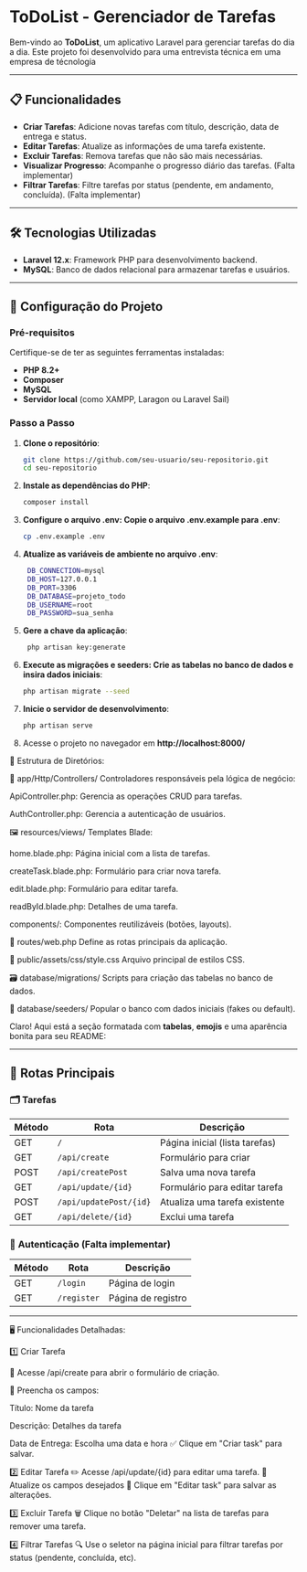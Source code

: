 # ToDoList - Gerenciador de Tarefas

Bem-vindo ao **ToDoList**, um aplicativo Laravel para gerenciar tarefas do dia a dia. Este projeto foi desenvolvido para uma entrevista técnica em uma empresa de técnologia

---

## 📋 Funcionalidades

- **Criar Tarefas**: Adicione novas tarefas com título, descrição, data de entrega e status.
- **Editar Tarefas**: Atualize as informações de uma tarefa existente.
- **Excluir Tarefas**: Remova tarefas que não são mais necessárias.
- **Visualizar Progresso**: Acompanhe o progresso diário das tarefas. (Falta implementar)
- **Filtrar Tarefas**: Filtre tarefas por status (pendente, em andamento, concluída). (Falta implementar)

---

## 🛠️ Tecnologias Utilizadas

- **Laravel 12.x**: Framework PHP para desenvolvimento backend.
- **MySQL**: Banco de dados relacional para armazenar tarefas e usuários.

---

## 🚀 Configuração do Projeto

### Pré-requisitos

Certifique-se de ter as seguintes ferramentas instaladas:

- **PHP 8.2+**
- **Composer**
- **MySQL**
- **Servidor local** (como XAMPP, Laragon ou Laravel Sail)

### Passo a Passo

1. **Clone o repositório**:
   ```bash
   git clone https://github.com/seu-usuario/seu-repositorio.git
   cd seu-repositorio

2. **Instale as dependências do PHP**:
   ```bash
   composer install

3. **Configure o arquivo .env: Copie o arquivo .env.example para .env**:
   ```bash
   cp .env.example .env

4. **Atualize as variáveis de ambiente no arquivo .env**:
   ```bash
    DB_CONNECTION=mysql
    DB_HOST=127.0.0.1
    DB_PORT=3306
    DB_DATABASE=projeto_todo
    DB_USERNAME=root
    DB_PASSWORD=sua_senha

5. **Gere a chave da aplicação**:
   ```bash 
    php artisan key:generate

6. **Execute as migrações e seeders: Crie as tabelas no banco de dados e insira dados iniciais**:
   ```bash
   php artisan migrate --seed

7. **Inicie o servidor de desenvolvimento**:
   ```bash
   php artisan serve

8. Acesse o projeto no navegador em **http://localhost:8000/**

📁 Estrutura de Diretórios:

🧠 app/Http/Controllers/
Controladores responsáveis pela lógica de negócio:

ApiController.php: Gerencia as operações CRUD para tarefas.

AuthController.php: Gerencia a autenticação de usuários.

🖼️ resources/views/
Templates Blade:

home.blade.php: Página inicial com a lista de tarefas.

createTask.blade.php: Formulário para criar nova tarefa.

edit.blade.php: Formulário para editar tarefa.

readById.blade.php: Detalhes de uma tarefa.

components/: Componentes reutilizáveis (botões, layouts).

🧭 routes/web.php
Define as rotas principais da aplicação.

🎨 public/assets/css/style.css
Arquivo principal de estilos CSS.

🗃️ database/migrations/
Scripts para criação das tabelas no banco de dados.

🌱 database/seeders/
Popular o banco com dados iniciais (fakes ou default).

Claro! Aqui está a seção formatada com **tabelas**, **emojis** e uma aparência bonita para seu README:

---

## 🔑 Rotas Principais

### 🗂️ **Tarefas**

| Método | Rota                  | Descrição                         |
|--------|------------------------|-----------------------------------|
| GET    | `/`                    | Página inicial (lista tarefas)   |
| GET    | `/api/create`          | Formulário para criar             |
| POST   | `/api/createPost`      | Salva uma nova tarefa             |
| GET    | `/api/update/{id}`     | Formulário para editar tarefa     |
| POST   | `/api/updatePost/{id}` | Atualiza uma tarefa existente     |
| GET    | `/api/delete/{id}`     | Exclui uma tarefa                 |

### 🔐 **Autenticação** (Falta implementar)

| Método | Rota         | Descrição          |
|--------|--------------|--------------------|
| GET    | `/login`     | Página de login    |
| GET    | `/register`  | Página de registro |

---

🖥️ Funcionalidades Detalhadas:

1️⃣ Criar Tarefa

📍 Acesse /api/create para abrir o formulário de criação.

📝 Preencha os campos:

Título: Nome da tarefa

Descrição: Detalhes da tarefa

Data de Entrega: Escolha uma data e hora
✅ Clique em "Criar task" para salvar.

2️⃣ Editar Tarefa
✏️ Acesse /api/update/{id} para editar uma tarefa.
🔧 Atualize os campos desejados
💾 Clique em "Editar task" para salvar as alterações.

3️⃣ Excluir Tarefa
🗑️ Clique no botão "Deletar" na lista de tarefas para remover uma tarefa.

4️⃣ Filtrar Tarefas
🔍 Use o seletor na página inicial para filtrar tarefas por status (pendente, concluída, etc).



